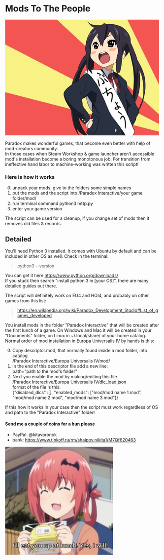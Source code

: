 # Mods To The People

![picture](azusa.jpg "Azusa")

Paradox makes wonderful games, that become even better with help of mod-creators community.<br>
In those cases when Steam Workshop & game launcher aren't accessible mod's installation become a boring monotonous job. For transition from ineffective hand labor to machine-working was written this script!

### Here is how it works

0. unpack your mods, give to the folders some simple names
1. put the mods and the script into /Paradox Interactive/your game folder/mod/
2. run terminal command python3 mttp.py
3. enter your game version

The script can be used for a cleanup, if you change set of mods then it removes old files & records.

## Detailed

You'll need Python 3 installed. It comes with Ubuntu by default and can be included in other OS as well. Check in the terminal:
> python3 --version

You can get it here https://www.python.org/downloads/<br>
If you stuck then search "install python 3 in [your OS]", there are many detailed guides out there.

The script will definitely work on EU4 and HOI4, and probably on other games from this list:
> https://en.wikipedia.org/wiki/Paradox_Development_Studio#List_of_games_developed

You install mods in the folder "Paradox Interactive" that will be created after the first lunch of a game. On Windows and Mac it will be created in your "Documents" folder, on Linux in ~/.local/share/ of your home catalog.<br>
Normal order of mod installation in Europa Universalis IV by hands is this:

0. Copy descriptor.mod, that normally found inside a mod folder, into catalog<br>
/Paradox Interactive/Europa Universalis IV/mod/<br>
1. in the end of this descriptor file add a new line:<br>
path="path to the mod's folder"<br>
2. Next you enable the mod by making/editing this file<br>
/Paradox Interactive/Europa Universalis IV/dlc_load.json<br>
format of the file is this:<br>
{"disabled_dlcs" :[], "enabled_mods": ["mod/mod name 1.mod", "mod/mod name 2.mod", "mod/mod name 3.mod"]}

If this how it works in your case then the script must work regardless of OS and path to the "Paradox Interactive" folder!

#### Send me a couple of coins for a bun please

* PayPal: @kitavoronok
* bank: https://www.tinkoff.ru/rm/shaipov.nikita1/M7Qf620463

![picture](satania.jpg "no, you don't'")
